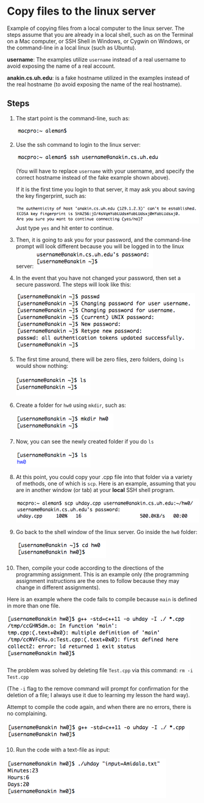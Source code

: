 # Copy files to the linux server

Example of copying files from a local computer to the linux server. The steps assume that you are already in a local shell, such as on the Terminal on a Mac computer, or SSH Shell in Windows, or Cygwin on Windows, or the command-line in a local linux (such as Ubuntu).

**username**: The examples utilize `username` instead of a real username to avoid exposing the name of a real account.

**anakin.cs.uh.edu**: is a fake hostname utilized in the examples instead of the real hostname (to avoid exposing the name of the real hostname).

## Steps

1. The start point is the command-line, such as:

   ![ssh](img/copy-0.png)

2. Use the ssh command to login to the linux server:

   ![ssh](img/copy-1.png)

   (You will have to replace `username` with your username, and specify the correct hostname instead of the fake example shown above).

   If it is the first time you login to that server, it may ask you about saving the key fingerprint, such as:

   ![ssh](img/copy-3.png)
   Just type `yes` and hit enter to continue.

3. Then, it is going to ask you for your password, and the command-line prompt will look different because you will be logged in to the linux server:
   ![ssh](img/copy-2.png)

4. In the event that you have not changed your password, then set a secure password. The steps will look like this:

   ![ssh](img/copy-4.png)

5. The first time around, there will be zero files, zero folders, doing `ls` would show nothing:

   ![ssh](img/copy-5.png)

6. Create a folder for `hw0` using `mkdir`, such as:

   ![ssh](img/copy-6.png)

7. Now, you can see the newly created folder if you do `ls`

   ![ssh](img/copy-7.png)

8. At this point, you could copy your .cpp file into that folder via a variety of methods, one of which is `scp`. Here is an example, assuming that you are in another window (or tab) at your **local** SSH shell program.

   ![ssh](img/copy-8.png)

9. Go back to the shell window of the linux server. Go inside the `hw0` folder:

   ![ssh](img/copy-8-a.png)

10. Then, compile your code according to the directions of the programming assignment. This is an example only (the programming assignment instructions are the ones to follow because they may change in different assignments).

   Here is an example where the code fails to compile because `main` is defined in more than one file.

   ![ssh](img/copy-9.png)

   The problem was solved by deleting file `Test.cpp` via this command: `rm -i Test.cpp`

   (The `-i` flag to the remove command will prompt for confirmation for the deletion of a file; I always use it due to learning my lesson the hard way).

   Attempt to compile the code again, and when there are no errors, there is no complaining.

   ![ssh](img/copy-10.png)

10. Run the code with a text-file as input:

   ![ssh](img/copy-11.png)

